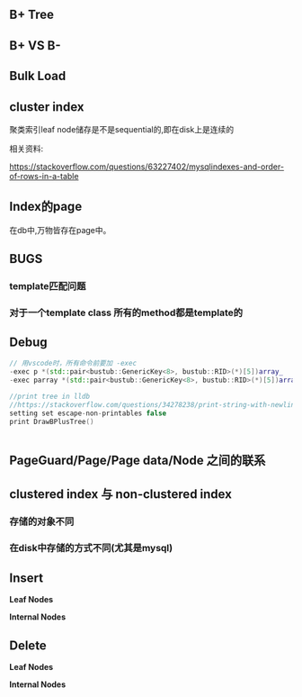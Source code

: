 ## B+ Tree



## B+ VS B-



## Bulk Load



## cluster index

聚类索引leaf node储存是不是sequential的,即在disk上是连续的



相关资料:

https://stackoverflow.com/questions/63227402/mysqlindexes-and-order-of-rows-in-a-table



## Index的page

在db中,万物皆存在page中。



## BUGS

### template匹配问题

### 对于一个template class 所有的method都是template的



## Debug 

```c++
// 用vscode时，所有命令前要加 -exec
-exec p *(std::pair<bustub::GenericKey<8>, bustub::RID>(*)[5])array_
-exec parray *(std::pair<bustub::GenericKey<8>, bustub::RID>(*)[5])array_
  
//print tree in lldb 
//https://stackoverflow.com/questions/34278238/print-string-with-newlines-with-lldb
setting set escape-non-printables false
print DrawBPlusTree()
  
```

## PageGuard/Page/Page data/Node 之间的联系



## clustered index 与 non-clustered index

### 存储的对象不同

### 在disk中存储的方式不同(尤其是mysql)

## Insert



**Leaf Nodes**

**Internal Nodes**







## Delete



**Leaf Nodes**

**Internal Nodes**











